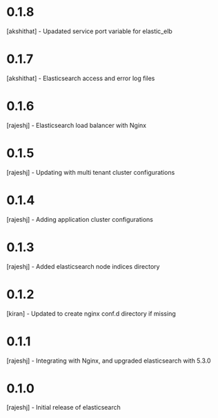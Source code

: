 # 0.1.8
[akshithat] - Upadated service port variable for elastic_elb
# 0.1.7  
[akshithat] - Elasticsearch access and error log files
# 0.1.6 
[rajeshj] - Elasticsearch load balancer with Nginx
# 0.1.5
[rajeshj] - Updating with multi tenant cluster configurations 
# 0.1.4
[rajeshj] - Adding application cluster configurations
# 0.1.3
[rajeshj] - Added elasticsearch node indices directory
# 0.1.2
[kiran]   - Updated to create nginx conf.d directory if missing
# 0.1.1
[rajeshj] - Integrating with Nginx, and upgraded elasticsearch with 5.3.0
# 0.1.0
[rajeshj] - Initial release of elasticsearch
